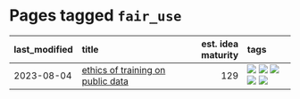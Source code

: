# Pages tagged `fair_use`

|last_modified|title|est. idea maturity|tags
|:---|:---|---:|:---|
|2023-08-04|[ethics of training on public data](../ethics_of_public_data.md)|129|[![](https://img.shields.io/badge/tag-ai_ethics-71e862)](../tags/ai_ethics.md) [![](https://img.shields.io/badge/tag-ethics-ad342b)](../tags/ethics.md) [![](https://img.shields.io/badge/tag-fair_use-a3a5e9)](../tags/fair_use.md) [![](https://img.shields.io/badge/tag-philosophy-3a9a4f)](../tags/philosophy.md) [![](https://img.shields.io/badge/tag-remix_culture-a682e)](../tags/remix_culture.md)|